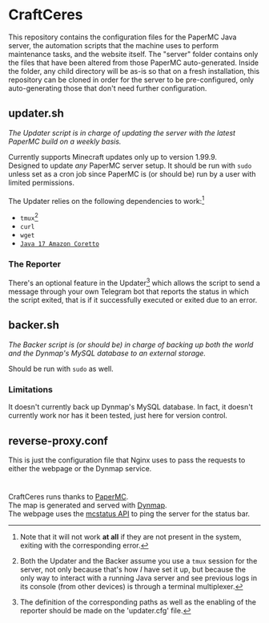  # CraftCeres

This repository contains the configuration files for the PaperMC Java server, the automation scripts that the machine uses to perform maintenance tasks, and the website itself. The "server" folder contains only the files that have been altered from those PaperMC auto-generated. Inside the folder, any child directory will be as-is so that on a fresh installation, this repository can be cloned in order for the server to be pre-configured, only auto-generating those that don't need further configuration.

## updater.sh

_The Updater script is in charge of updating the server with the latest PaperMC build on a weekly basis._

Currently supports Minecraft updates only up to version 1.99.9.\
Designed to update _any_ PaperMC server setup. It should be run with `sudo` unless set as a cron job since PaperMC is (or should be) run by a user with limited permissions.\
\
The Updater relies on the following dependencies to work:[^1]

 - `tmux`[^2]
 - `curl`
 - `wget`
 - [`Java 17 Amazon Coretto`](https://docs.aws.amazon.com/corretto/latest/corretto-17-ug/downloads-list.html)


[^1]:Note that it will not work **at all** if they are not present in the system, exiting with the corresponding error.
[^2]:Both the Updater and the Backer assume you use a `tmux` session for the server, not only because that's how _I_ have set it up, but because the only way to interact with a running Java server and see previous logs in its console (from other devices) is through a terminal multiplexer.

### The Reporter

There's an optional feature in the Updater[^3] which allows the script to send a message through your own Telegram bot that reports the status in which the script exited, that is if it successfully executed or exited due to an error.

[^3]:The definition of the corresponding paths as well as the enabling of the reporter should be made on the 'updater.cfg' file.

## backer.sh

_The Backer script is (or should be) in charge of backing up both the world and the Dynmap's MySQL database to an external storage._

Should be run with `sudo` as well.

### Limitations

It doesn't currently back up Dynmap's MySQL database.
In fact, it doesn't currently work nor has it been tested, just here for version control.
## reverse-proxy.conf

This is just the configuration file that Nginx uses to pass the requests to either the webpage or the Dynmap service.

#

CraftCeres runs thanks to [PaperMC](https://github.com/PaperMC).\
The map is generated and served with [Dynmap](https://github.com/webbukkit/dynmap).\
The webpage uses the [mcstatus API](https://mcstatus.io/) to ping the server for the status bar.
